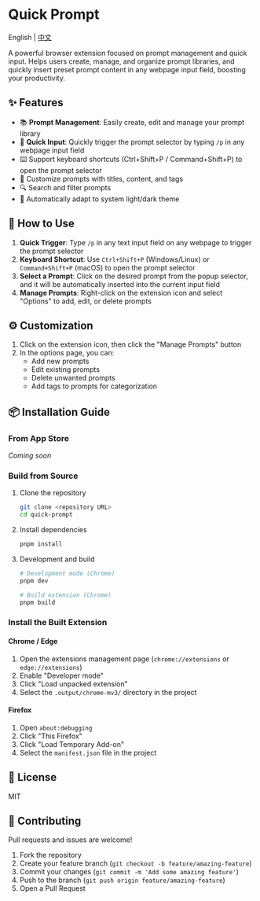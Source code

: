 # Quick Prompt

English | [中文](./README.md)

A powerful browser extension focused on prompt management and quick input. Helps users create, manage, and organize prompt libraries, and quickly insert preset prompt content in any webpage input field, boosting your productivity.

## ✨ Features

- 📚 **Prompt Management**: Easily create, edit and manage your prompt library
- 🚀 **Quick Input**: Quickly trigger the prompt selector by typing `/p` in any webpage input field
- ⌨️ Support keyboard shortcuts (Ctrl+Shift+P / Command+Shift+P) to open the prompt selector
- 🎯 Customize prompts with titles, content, and tags
- 🔍 Search and filter prompts
- 🌙 Automatically adapt to system light/dark theme

## 🚀 How to Use

1. **Quick Trigger**: Type `/p` in any text input field on any webpage to trigger the prompt selector
2. **Keyboard Shortcut**: Use `Ctrl+Shift+P` (Windows/Linux) or `Command+Shift+P` (macOS) to open the prompt selector
3. **Select a Prompt**: Click on the desired prompt from the popup selector, and it will be automatically inserted into the current input field
4. **Manage Prompts**: Right-click on the extension icon and select "Options" to add, edit, or delete prompts

## ⚙️ Customization

1. Click on the extension icon, then click the "Manage Prompts" button
2. In the options page, you can:
   - Add new prompts
   - Edit existing prompts
   - Delete unwanted prompts
   - Add tags to prompts for categorization

## 📦 Installation Guide

### From App Store

_Coming soon_

### Build from Source

1. Clone the repository
   ```bash
   git clone <repository URL>
   cd quick-prompt
   ```

2. Install dependencies
   ```bash
   pnpm install
   ```

3. Development and build
   ```bash
   # Development mode (Chrome)
   pnpm dev
   
   # Build extension (Chrome)
   pnpm build
   ```

### Install the Built Extension

#### Chrome / Edge
1. Open the extensions management page (`chrome://extensions` or `edge://extensions`)
2. Enable "Developer mode"
3. Click "Load unpacked extension"
4. Select the `.output/chrome-mv3/` directory in the project

#### Firefox
1. Open `about:debugging`
2. Click "This Firefox"
3. Click "Load Temporary Add-on"
4. Select the `manifest.json` file in the project

## 📄 License

MIT

## 🤝 Contributing

Pull requests and issues are welcome!

1. Fork the repository
2. Create your feature branch (`git checkout -b feature/amazing-feature`)
3. Commit your changes (`git commit -m 'Add some amazing feature'`)
4. Push to the branch (`git push origin feature/amazing-feature`)
5. Open a Pull Request 
